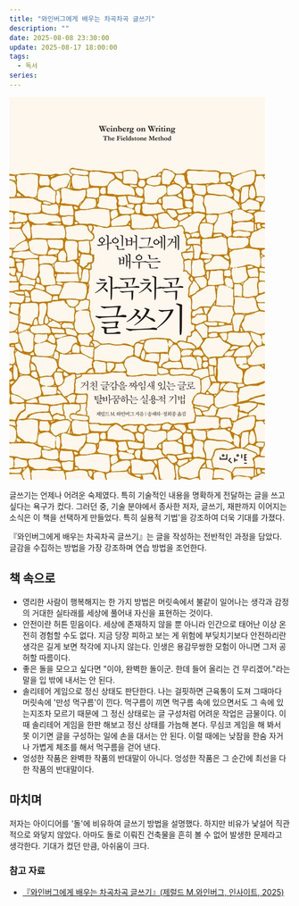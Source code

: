 ```yaml
---
title: "와인버그에게 배우는 차곡차곡 글쓰기"
description: ""
date: 2025-08-08 23:30:00
update: 2025-08-17 18:00:00
tags:
  - 독서
series: 
---
```


![『와인버그에게 배우는 차곡차곡 글쓰기』(제럴드 M.와인버그, 인사이트, 2025)](weinberg-on-writing.jpg)

글쓰기는 언제나 어려운 숙제였다. 특히 기술적인 내용을 명확하게 전달하는 글을 쓰고 싶다는 욕구가 컸다.
그러던 중, 기술 분야에서 종사한 저자, 글쓰기, 재판까지 이어지는 소식은 이 책을 선택하게 만들었다. 특히 실용적 기법'을 강조하여 더욱 기대를 가졌다.

『와인버그에게 배우는 차곡차곡 글쓰기』는 글을 작성하는 전반적인 과정을 담았다. 글감을 수집하는 방법을 가장 강조하며 연습 방법을 조언한다.

## 책 속으로

- 영리한 사람이 행복해지는 한 가지 방법은 머릿속에서 불같이 일어나는 생각과 감정의 거대한 실타래를 세상에 풀어내 자신을 표현하는 것이다.
- 안전이란 허튼 믿음이다. 세상에 존재하지 않을 뿐 아니라 인간으로 태어난 이상 온전히 경험할 수도 없다. 지금 당장 피하고 보는 게 위험에 부딪치기보다
  안전하리란 생각은 길게 보면 착각에 지나지 않는다. 인생은 용감무쌍한 모험이 아니면 그저 공허할 따름이다.
- 좋은 돌을 모으고 싶다면 "이야, 완벽한 돌이군. 한데 들어 올리는 건 무리겠어."라는 말을 입 밖에 내서는 안 된다.
- 솔리테어 게임으로 정신 상태도 판단한다. 나는 걸핏하면 근육통이 도져 그때마다 머릿속에 '만성 먹구름'이 낀다. 먹구름이 끼면 먹구름 속에 있으면서도 그 속에 있는지조차 모르기 때문에 그 정신 상태로는
  글 구성처럼 어려운 작업은 금물이다. 이때 솔리테어 게임을 한판 해보고 정신 상태를 가늠해 본다. 무심코 게임을 해 봐서 못 이기면 글을 구성하는 일에 손을 대서는 안 된다. 이럴 때에는 낮잠을 한숨 자거나
  가볍게 체조를 해서 먹구름을 걷어 낸다.
- 엉성한 작품은 완벽한 작품의 반대말이 아니다. 엉성한 작품은 그 순간에 최선을 다한 작품의 반대말이다.

## 마치며

저자는 아이디어를 '돌'에 비유하여 글쓰기 방법을 설명했다. 하지만 비유가 낯설어 직관적으로 와닿지 않았다. 아마도 돌로 이뤄진 건축물을 흔히 볼 수 없어 발생한 문제라고 생각한다.
기대가 컸던 만큼, 아쉬움이 크다.

### 참고 자료

- [『와인버그에게 배우는 차곡차곡 글쓰기』(제럴드 M.와인버그, 인사이트, 2025)](https://product.kyobobook.co.kr/detail/S000215103627)